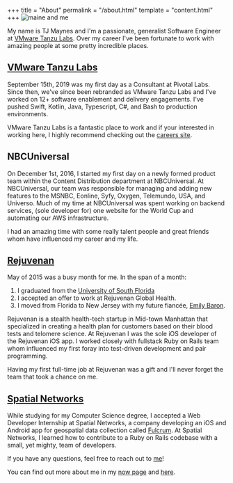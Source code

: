 +++
title = "About"
permalink = "/about.html"
template = "content.html"
+++
![maine and me](/assets/images/me.jpg)

My name is TJ Maynes and I'm a passionate, generalist Software Engineer at [VMware Tanzu Labs](https://tanzu.vmware.com/labs). Over my career I've been fortunate to work with amazing people at some pretty incredible places.

## [VMware Tanzu Labs](https://tanzu.vmware.com/labs)

September 15th, 2019 was my first day as a Consultant at Pivotal Labs. Since then, we've since been rebranded as VMware Tanzu Labs and I've worked on 12+ software enablement and delivery engagements. I've pushed Swift, Kotlin, Java, Typescript, C#, and Bash to production environments.

VMware Tanzu Labs is a fantastic place to work and if your interested in working here, I highly recommend checking out the [careers site](https://careers.vmware.com/main/jobs?keywords=labs&location=New%20York).

## NBCUniversal

On December 1st, 2016, I started my first day on a newly formed product team within the Content Distribution department at NBCUniversal. At NBCUniversal, our team was responsible for managing and adding new features to the MSNBC, Eonline, Syfy, Oxygen, Telemundo, USA, and Universo. Much of my time at NBCUniversal was spent working on backend services, (sole developer for) one website for the World Cup and automating our AWS infrastructure.

I had an amazing time with some really talent people and great friends whom have influenced my career and my life.

## [Rejuvenan](https://www.rejuvenan.com/)

May of 2015 was a busy month for me. In the span of a month:
1. I graduated from the [University of South Florida](https://www.usf.edu/engineering/cse/)
2. I accepted an offer to work at Rejuvenan Global Health.
3. I moved from Florida to New Jersey with my future fiancée, [Emily Baron](https://embryoh.com/).

Rejuvenan is a stealth health-tech startup in Mid-town Manhattan that specialized in creating a health plan for customers based on their blood tests and telomere science. At Rejuvenan I was the sole iOS developer of the Rejuvenan iOS app. I worked closely with fullstack Ruby on Rails team whom influenced my first foray into test-driven development and pair programming.

Having my first full-time job at Rejuvenan was a gift and I'll never forget the team that took a chance on me.

## [Spatial Networks](https://www.fulcrumapp.com/)

While studying for my Computer Science degree, I accepted a Web Developer Internship at Spatial Networks, a company developing an iOS and Android app for geospatial data collection called [Fulcrum](https://www.fulcrumapp.com/company). At Spatial Networks, I learned how to contribute to a Ruby on Rails codebase with a small, yet mighty, team of developers.

If you have any questions, feel free to reach out to [me](mailto:tj@tjmaynes.com)!

You can find out more about me in my [now page](/now) and [here](/links).
